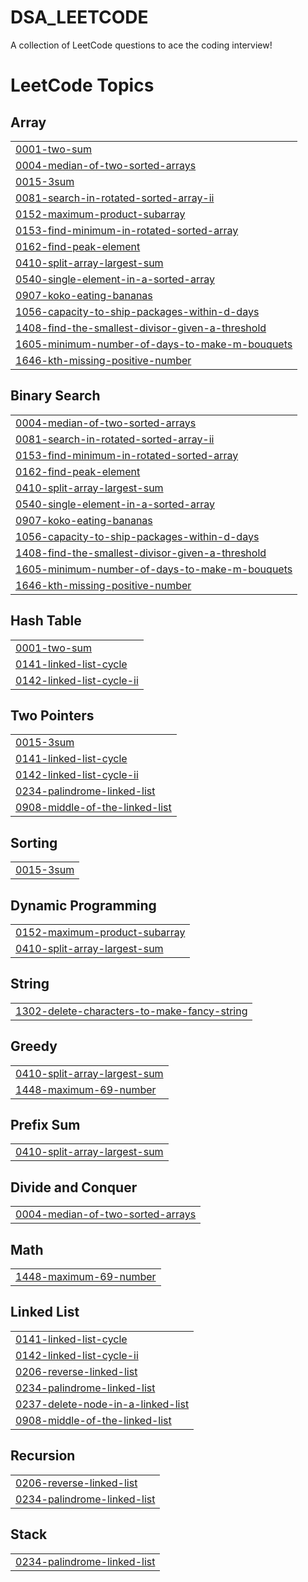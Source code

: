 # DSA_LEETCODE
A collection of LeetCode questions to ace the coding interview! 

<!---LeetCode Topics Start-->
# LeetCode Topics
## Array
|  |
| ------- |
| [0001-two-sum](https://github.com/gauthamseshapalli/DSA_LEETCODE/tree/master/0001-two-sum) |
| [0004-median-of-two-sorted-arrays](https://github.com/gauthamseshapalli/DSA_LEETCODE/tree/master/0004-median-of-two-sorted-arrays) |
| [0015-3sum](https://github.com/gauthamseshapalli/DSA_LEETCODE/tree/master/0015-3sum) |
| [0081-search-in-rotated-sorted-array-ii](https://github.com/gauthamseshapalli/DSA_LEETCODE/tree/master/0081-search-in-rotated-sorted-array-ii) |
| [0152-maximum-product-subarray](https://github.com/gauthamseshapalli/DSA_LEETCODE/tree/master/0152-maximum-product-subarray) |
| [0153-find-minimum-in-rotated-sorted-array](https://github.com/gauthamseshapalli/DSA_LEETCODE/tree/master/0153-find-minimum-in-rotated-sorted-array) |
| [0162-find-peak-element](https://github.com/gauthamseshapalli/DSA_LEETCODE/tree/master/0162-find-peak-element) |
| [0410-split-array-largest-sum](https://github.com/gauthamseshapalli/DSA_LEETCODE/tree/master/0410-split-array-largest-sum) |
| [0540-single-element-in-a-sorted-array](https://github.com/gauthamseshapalli/DSA_LEETCODE/tree/master/0540-single-element-in-a-sorted-array) |
| [0907-koko-eating-bananas](https://github.com/gauthamseshapalli/DSA_LEETCODE/tree/master/0907-koko-eating-bananas) |
| [1056-capacity-to-ship-packages-within-d-days](https://github.com/gauthamseshapalli/DSA_LEETCODE/tree/master/1056-capacity-to-ship-packages-within-d-days) |
| [1408-find-the-smallest-divisor-given-a-threshold](https://github.com/gauthamseshapalli/DSA_LEETCODE/tree/master/1408-find-the-smallest-divisor-given-a-threshold) |
| [1605-minimum-number-of-days-to-make-m-bouquets](https://github.com/gauthamseshapalli/DSA_LEETCODE/tree/master/1605-minimum-number-of-days-to-make-m-bouquets) |
| [1646-kth-missing-positive-number](https://github.com/gauthamseshapalli/DSA_LEETCODE/tree/master/1646-kth-missing-positive-number) |
## Binary Search
|  |
| ------- |
| [0004-median-of-two-sorted-arrays](https://github.com/gauthamseshapalli/DSA_LEETCODE/tree/master/0004-median-of-two-sorted-arrays) |
| [0081-search-in-rotated-sorted-array-ii](https://github.com/gauthamseshapalli/DSA_LEETCODE/tree/master/0081-search-in-rotated-sorted-array-ii) |
| [0153-find-minimum-in-rotated-sorted-array](https://github.com/gauthamseshapalli/DSA_LEETCODE/tree/master/0153-find-minimum-in-rotated-sorted-array) |
| [0162-find-peak-element](https://github.com/gauthamseshapalli/DSA_LEETCODE/tree/master/0162-find-peak-element) |
| [0410-split-array-largest-sum](https://github.com/gauthamseshapalli/DSA_LEETCODE/tree/master/0410-split-array-largest-sum) |
| [0540-single-element-in-a-sorted-array](https://github.com/gauthamseshapalli/DSA_LEETCODE/tree/master/0540-single-element-in-a-sorted-array) |
| [0907-koko-eating-bananas](https://github.com/gauthamseshapalli/DSA_LEETCODE/tree/master/0907-koko-eating-bananas) |
| [1056-capacity-to-ship-packages-within-d-days](https://github.com/gauthamseshapalli/DSA_LEETCODE/tree/master/1056-capacity-to-ship-packages-within-d-days) |
| [1408-find-the-smallest-divisor-given-a-threshold](https://github.com/gauthamseshapalli/DSA_LEETCODE/tree/master/1408-find-the-smallest-divisor-given-a-threshold) |
| [1605-minimum-number-of-days-to-make-m-bouquets](https://github.com/gauthamseshapalli/DSA_LEETCODE/tree/master/1605-minimum-number-of-days-to-make-m-bouquets) |
| [1646-kth-missing-positive-number](https://github.com/gauthamseshapalli/DSA_LEETCODE/tree/master/1646-kth-missing-positive-number) |
## Hash Table
|  |
| ------- |
| [0001-two-sum](https://github.com/gauthamseshapalli/DSA_LEETCODE/tree/master/0001-two-sum) |
| [0141-linked-list-cycle](https://github.com/gauthamseshapalli/DSA_LEETCODE/tree/master/0141-linked-list-cycle) |
| [0142-linked-list-cycle-ii](https://github.com/gauthamseshapalli/DSA_LEETCODE/tree/master/0142-linked-list-cycle-ii) |
## Two Pointers
|  |
| ------- |
| [0015-3sum](https://github.com/gauthamseshapalli/DSA_LEETCODE/tree/master/0015-3sum) |
| [0141-linked-list-cycle](https://github.com/gauthamseshapalli/DSA_LEETCODE/tree/master/0141-linked-list-cycle) |
| [0142-linked-list-cycle-ii](https://github.com/gauthamseshapalli/DSA_LEETCODE/tree/master/0142-linked-list-cycle-ii) |
| [0234-palindrome-linked-list](https://github.com/gauthamseshapalli/DSA_LEETCODE/tree/master/0234-palindrome-linked-list) |
| [0908-middle-of-the-linked-list](https://github.com/gauthamseshapalli/DSA_LEETCODE/tree/master/0908-middle-of-the-linked-list) |
## Sorting
|  |
| ------- |
| [0015-3sum](https://github.com/gauthamseshapalli/DSA_LEETCODE/tree/master/0015-3sum) |
## Dynamic Programming
|  |
| ------- |
| [0152-maximum-product-subarray](https://github.com/gauthamseshapalli/DSA_LEETCODE/tree/master/0152-maximum-product-subarray) |
| [0410-split-array-largest-sum](https://github.com/gauthamseshapalli/DSA_LEETCODE/tree/master/0410-split-array-largest-sum) |
## String
|  |
| ------- |
| [1302-delete-characters-to-make-fancy-string](https://github.com/gauthamseshapalli/DSA_LEETCODE/tree/master/1302-delete-characters-to-make-fancy-string) |
## Greedy
|  |
| ------- |
| [0410-split-array-largest-sum](https://github.com/gauthamseshapalli/DSA_LEETCODE/tree/master/0410-split-array-largest-sum) |
| [1448-maximum-69-number](https://github.com/gauthamseshapalli/DSA_LEETCODE/tree/master/1448-maximum-69-number) |
## Prefix Sum
|  |
| ------- |
| [0410-split-array-largest-sum](https://github.com/gauthamseshapalli/DSA_LEETCODE/tree/master/0410-split-array-largest-sum) |
## Divide and Conquer
|  |
| ------- |
| [0004-median-of-two-sorted-arrays](https://github.com/gauthamseshapalli/DSA_LEETCODE/tree/master/0004-median-of-two-sorted-arrays) |
## Math
|  |
| ------- |
| [1448-maximum-69-number](https://github.com/gauthamseshapalli/DSA_LEETCODE/tree/master/1448-maximum-69-number) |
## Linked List
|  |
| ------- |
| [0141-linked-list-cycle](https://github.com/gauthamseshapalli/DSA_LEETCODE/tree/master/0141-linked-list-cycle) |
| [0142-linked-list-cycle-ii](https://github.com/gauthamseshapalli/DSA_LEETCODE/tree/master/0142-linked-list-cycle-ii) |
| [0206-reverse-linked-list](https://github.com/gauthamseshapalli/DSA_LEETCODE/tree/master/0206-reverse-linked-list) |
| [0234-palindrome-linked-list](https://github.com/gauthamseshapalli/DSA_LEETCODE/tree/master/0234-palindrome-linked-list) |
| [0237-delete-node-in-a-linked-list](https://github.com/gauthamseshapalli/DSA_LEETCODE/tree/master/0237-delete-node-in-a-linked-list) |
| [0908-middle-of-the-linked-list](https://github.com/gauthamseshapalli/DSA_LEETCODE/tree/master/0908-middle-of-the-linked-list) |
## Recursion
|  |
| ------- |
| [0206-reverse-linked-list](https://github.com/gauthamseshapalli/DSA_LEETCODE/tree/master/0206-reverse-linked-list) |
| [0234-palindrome-linked-list](https://github.com/gauthamseshapalli/DSA_LEETCODE/tree/master/0234-palindrome-linked-list) |
## Stack
|  |
| ------- |
| [0234-palindrome-linked-list](https://github.com/gauthamseshapalli/DSA_LEETCODE/tree/master/0234-palindrome-linked-list) |
<!---LeetCode Topics End-->
